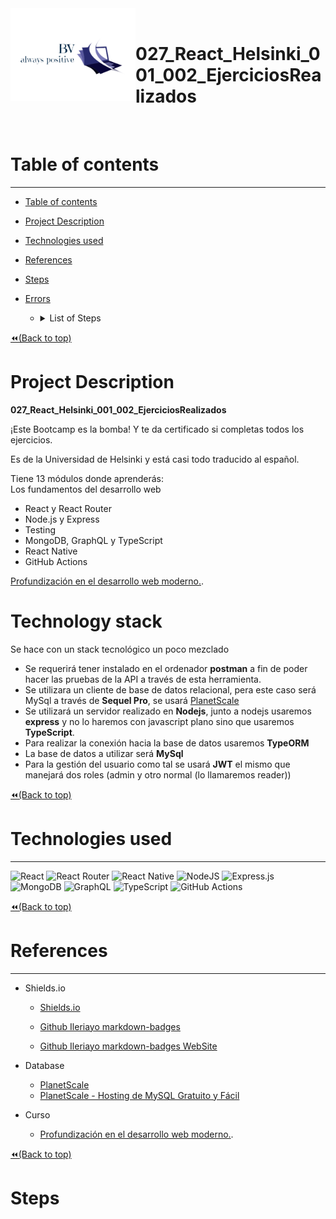 <div>
	<div>
		<img src=https://raw.githubusercontent.com/Byron2016/00_forImages/main/images/Logo_01_00.png align=left alt=MyLogo width=200>
	</div>
	&nbsp;
	<div>
		<h1>027_React_Helsinki_001_002_EjerciciosRealizados</h1>
	</div>
</div>

&nbsp;

# Table of contents

---

- [Table of contents](#table-of-contents)
- [Project Description](#project-description)
- [Technologies used](#technologies-used)
- [References](#references)
- [Steps](#steps)
- [Errors](#errors)

  - <details> <summary>List of Steps</summary>

    - [Install & Setup Vite + React + Bootstrap 5](#-artificial-intelligence-and-bots)

   </details>

[⏪(Back to top)](#table-of-contents)

# Project Description

**027_React_Helsinki_001_002_EjerciciosRealizados** 

¡Este Bootcamp es la bomba! Y te da certificado si completas todos los ejercicios.

Es de la Universidad de Helsinki y está casi todo traducido al español.

Tiene 13 módulos donde aprenderás: </br>
Los fundamentos del desarrollo web
- React y React Router
- Node.js y Express
- Testing
- MongoDB, GraphQL y TypeScript
- React Native
- GitHub Actions

[Profundización en el desarrollo web moderno.](https://fullstackopen.com/es/).

# Technology stack

Se hace con un stack tecnológico un poco mezclado

- Se requerirá tener instalado en el ordenador **postman** a fin de poder hacer las pruebas de la API a través de esta herramienta.
- Se utilizara un cliente de base de datos relacional, pera este caso será MySql a través de **Sequel Pro**, se usará [PlanetScale](https://planetscale.com/)
- Se utilizará un servidor realizado en **Nodejs**, junto a nodejs usaremos **express** y no lo haremos con javascript plano sino que usaremos **TypeScript**.
- Para realizar la conexión hacia la base de datos usaremos **TypeORM**
- La base de datos a utilizar será **MySql**
- Para la gestión del usuario como tal se usará **JWT** el mismo que manejará dos roles (admin y otro normal (lo llamaremos reader))

[⏪(Back to top)](#table-of-contents)
&nbsp;

# Technologies used

---
![React](https://img.shields.io/badge/react-%2320232a.svg?style=for-the-badge&logo=react&logoColor=%2361DAFB)
![React Router](https://img.shields.io/badge/React_Router-CA4245?style=for-the-badge&logo=react-router&logoColor=white)
![React Native](https://img.shields.io/badge/react_native-%2320232a.svg?style=for-the-badge&logo=react&logoColor=%2361DAFB)
![NodeJS](https://img.shields.io/badge/node.js-6DA55F?style=for-the-badge&logo=node.js&logoColor=white)
![Express.js](https://img.shields.io/badge/express.js-%23404d59.svg?style=for-the-badge&logo=express&logoColor=%2361DAFB)
![MongoDB](https://img.shields.io/badge/MongoDB-%234ea94b.svg?style=for-the-badge&logo=mongodb&logoColor=white)
![GraphQL](https://img.shields.io/badge/-GraphQL-E10098?style=for-the-badge&logo=graphql&logoColor=white)
![TypeScript](https://img.shields.io/badge/typescript-%23007ACC.svg?style=for-the-badge&logo=typescript&logoColor=white)
![GitHub Actions](https://img.shields.io/badge/github%20actions-%232671E5.svg?style=for-the-badge&logo=githubactions&logoColor=white)


[⏪(Back to top)](#table-of-contents)

# References

---

- Shields.io

  - [Shields.io](https://shields.io/)

  - [Github Ileriayo markdown-badges](https://github.com/Ileriayo/markdown-badges)

  - [Github Ileriayo markdown-badges WebSite](https://ileriayo.github.io/markdown-badges/)

- Database
  - [PlanetScale](https://planetscale.com/)
  - [PlanetScale - Hosting de MySQL Gratuito y Fácil](https://www.youtube.com/watch?v=XEY-7tKkPik)

- Curso
  - [Profundización en el desarrollo web moderno.](https://fullstackopen.com/es/).

[⏪(Back to top)](#table-of-contents)

# Steps

